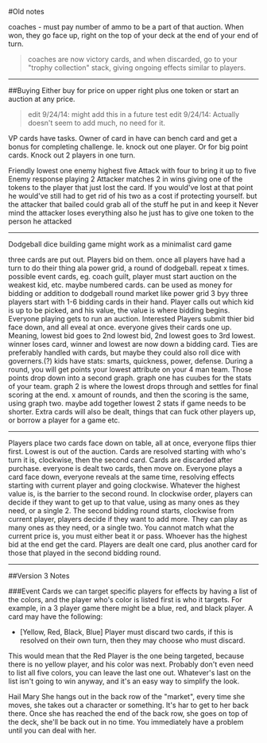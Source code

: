 


#Old notes

coaches - must pay number of ammo to be a part of that auction. When won, they go face up, right on the top of your deck at the end of your end of turn.
>coaches are now victory cards, and when discarded, go to your "trophy collection" stack, giving ongoing effects similar to players.

---
##Buying
Either buy for price on upper right plus one token or start an auction at any price. 
>edit 9/24/14: might add this in a future test
>edit 9/24/14: Actually doesn't seem to add much, no need for it.

VP cards have tasks. Owner of card in have can bench card and get a bonus for completing challenge.  Ie. knock out one player. Or for big point cards. Knock out 2 players in one turn. 

Friendly lowest one enemy highest five 
Attack with four to bring it up to five
Enemy response playing 2
Attacker matches 2 in wins giving one of the tokens to the player that just lost the card. If you would've lost at that point he would've still had to get rid of his two as a cost if protecting yourself.  but the attacker that bailed  could grab all of the stuff he put in and keep it
Never mind the attacker loses everything also he just has to give one token to the person he attacked

---

Dodgeball dice building game might work as a minimalist card game

three cards are put out. Players bid on them. once all players have had a turn to do their thing ala power grid, a round of dodgeball. repeat x times.
possible event cards, eg. coach guilt, player must start auction on the weakest kid, etc.
maybe numbered cards. can be used as money for bidding or addition to dodgeball round
market like power grid 3 byy three
players start with 1-6 bidding cards in their hand. Player calls out which kid is up to be picked, and his value, the value is where bidding begins. Everyone playing gets to run an auction. Interested Players submit thier bid face down, and all eveal at once. everyone gives their cards one up. Meaning, lowest bid goes to 2nd lowest bid, 2nd lowest goes to 3rd lowest. winner loses card, winner and lowest are now down a bidding card. Ties are preferably handled with cards, but maybe they could also roll dice with governers.(?)
kids have stats: smarts, quickness, power, defense. During a round, you will get points your lowest attribute on your 4 man team. Those points drop down into a second graph.
graph one has cuubes for the stats of your team.
graph 2 is where the lowest drops through and settles for final scoring at the end.
x amount of rounds, and then the scoring is the same, using graph two. maybe add together lowest 2 stats if game needs to be shorter.
Extra cards will also be dealt, things that can fuck other players up, or borrow a player for a game etc.
 
---



Players place two cards face down on table, all at once, everyone flips thier first. Lowest is out of the auction. Cards are resolved starting with who's turn it is, clockwise, then the second card. Cards are discarded after purchase. everyone is dealt two cards, then move on.
Everyone plays a card face down, everyone reveals at the same time, resolving effects starting with current player and going clockwise. Whatever the highest value is, is the barrier to the second round. In clockwise order, players can decide if they want to get up to that value, using as many ones as they need, or a single 2. The second bidding round starts, clockwise from current player, players decide if they want to add more. They can play as many ones as they need, or a single two. You cannot match what the current price is, you must either beat it or pass. Whoever has the highest bid at the end get the card. Players are dealt one card, plus another card for those that played in the second bidding round.



---

##Version 3 Notes

###Event Cards
we can target specific players for effects by having a list of the colors, and the player who's color is listed first is who it targets. For example, in a 3 player game there might be a blue, red, and black player. A card may have the following:

- [Yellow, Red, Black, Blue] Player must discard two cards, if this is resolved on their own turn, then they may choose who must discard.

This would mean that the Red Player is the one being targeted, because there is no yellow player, and his color was next. Probably don't even need to list all five colors, you can leave the last one out. Whatever's last on the list isn't going to win anyway, and it's an easy way to simplify the look.


Hail Mary
She hangs out in the back row of the "market", every time she moves, she takes out a character or something. It's har to get to her back there. Once she has reached the end of the back row, she goes on top of the deck, she'll be back out in no time. You immediately have a problem until you can deal with her.
